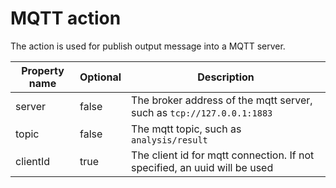 # MQTT action

The action is used for publish output message into a MQTT server. 

| Property name | Optional | Description                                                  |
| ------------- | -------- | ------------------------------------------------------------ |
| server        | false    | The broker address of the mqtt server, such as ``tcp://127.0.0.1:1883`` |
| topic         | false    | The mqtt topic, such as ``analysis/result``                  |
| clientId      | true     | The client id for mqtt connection. If not specified, an uuid will be used |

